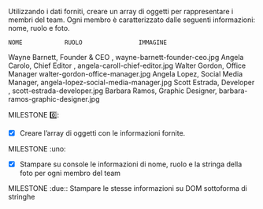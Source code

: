 Utilizzando i dati forniti, creare un array di oggetti per rappresentare i membri del team.
Ogni membro è caratterizzato dalle seguenti informazioni: nome, ruolo e foto.

    NOME            RUOLO                IMMAGINE
Wayne Barnett,	Founder & CEO	,        wayne-barnett-founder-ceo.jpg
Angela Carolo,  Chief Editor	,        angela-caroll-chief-editor.jpg
Walter Gordon,	Office Manager	        walter-gordon-office-manager.jpg
Angela Lopez,	Social Media Manager,	angela-lopez-social-media-manager.jpg
Scott Estrada,	Developer	   ,         scott-estrada-developer.jpg
Barbara Ramos,	Graphic Designer,	    barbara-ramos-graphic-designer.jpg


MILESTONE :zero::
- [x] Creare l’array di oggetti con le informazioni fornite.

MILESTONE :uno:
- [x] Stampare su console le informazioni di nome, ruolo e la stringa della foto per ogni membro del team

MILESTONE :due::
Stampare le stesse informazioni su DOM sottoforma di stringhe